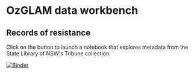 # OzGLAM data workbench
## Records of resistance

Click on the button to launch a notebook that explores metadata from the State Library of NSW's Tribune collection.

[![Binder](https://mybinder.org/badge.svg)](https://mybinder.org/v2/gh/GLAM-Workbench/ozglam-data-records-of-resistance/master)
